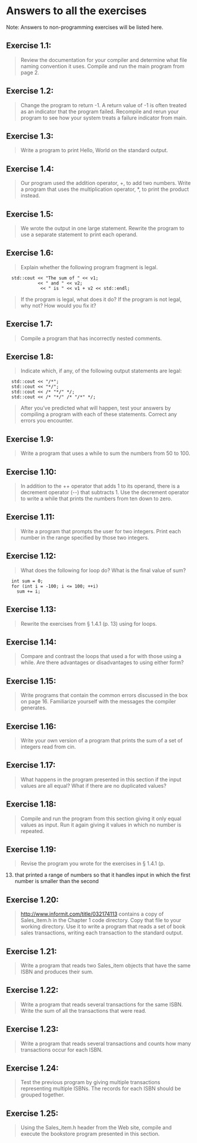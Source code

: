 # Answers to all the exercises
Note: Answers to non-programming exercises will be listed here.

## Exercise 1.1: 
> Review the documentation for your compiler and determine
  what file naming convention it uses. Compile and run the main program from  
  page 2.

## Exercise 1.2:
> Change the program to return -1. A return value of -1 is
  often treated as an indicator that the program failed. Recompile and rerun
  your program to see how your system treats a failure indicator from main.

## Exercise 1.3:
> Write a program to print Hello, World on the standard
  output.

## Exercise 1.4: 
> Our program used the addition operator, +, to add two
  numbers. Write a program that uses the multiplication operator, *, to print
  the product instead.

## Exercise 1.5:
> We wrote the output in one large statement. Rewrite the
  program to use a separate statement to print each operand.

## Exercise 1.6:
> Explain whether the following program fragment is legal.
```
  std::cout << "The sum of " << v1;
            << " and " << v2;
             << " is " << v1 + v2 << std::endl;
```
> If the program is legal, what does it do? If the program is not legal, why
not? How would you fix it?

## Exercise 1.7: 
> Compile a program that has incorrectly nested comments.

## Exercise 1.8: 
> Indicate which, if any, of the following output statements are
  legal:
```
  std::cout << "/*";
  std::cout << "*/";
  std::cout << /* "*/" */;
  std::cout << /* "*/" /* "/*" */;
```
> After you’ve predicted what will happen, test your answers by compiling a
  program with each of these statements. Correct any errors you encounter.

## Exercise 1.9: 
> Write a program that uses a while to sum the numbers from
  50 to 100.

## Exercise 1.10: 
> In addition to the ++ operator that adds 1 to its operand,
  there is a decrement operator (--) that subtracts 1. Use the decrement
  operator to write a while that prints the numbers from ten down to zero.

## Exercise 1.11: 
> Write a program that prompts the user for two integers.
  Print each number in the range specified by those two integers.

## Exercise 1.12: 
> What does the following for loop do? What is the final value
of sum?
```
  int sum = 0;
  for (int i = -100; i <= 100; ++i)
    sum += i;
```

## Exercise 1.13:
> Rewrite the exercises from § 1.4.1 (p. 13) using for loops.

## Exercise 1.14: 
> Compare and contrast the loops that used a for with those
  using a while. Are there advantages or disadvantages to using either form?

## Exercise 1.15:
> Write programs that contain the common errors discussed in
  the box on page 16. Familiarize yourself with the messages the compiler
  generates.

## Exercise 1.16:
> Write your own version of a program that prints the sum of
  a set of integers read from cin.

## Exercise 1.17: 
> What happens in the program presented in this section if the
  input values are all equal? What if there are no duplicated values?

## Exercise 1.18: 
> Compile and run the program from this section giving it only
  equal values as input. Run it again giving it values in which no number is
  repeated.

## Exercise 1.19: 
> Revise the program you wrote for the exercises in § 1.4.1 (p.
  13) that printed a range of numbers so that it handles input in which the first
  number is smaller than the second

## Exercise 1.20: 
> http://www.informit.com/title/032174113 contains a copy of
  Sales_item.h in the Chapter 1 code directory. Copy that file to your
  working directory. Use it to write a program that reads a set of book sales
  transactions, writing each transaction to the standard output.

## Exercise 1.21: 
> Write a program that reads two Sales_item objects that
  have the same ISBN and produces their sum.

## Exercise 1.22: 
> Write a program that reads several transactions for the same
  ISBN. Write the sum of all the transactions that were read.

## Exercise 1.23: 
> Write a program that reads several transactions and counts
  how many transactions occur for each ISBN.

## Exercise 1.24: 
> Test the previous program by giving multiple transactions
  representing multiple ISBNs. The records for each ISBN should be grouped
  together.

## Exercise 1.25:
> Using the Sales_item.h header from the Web site,
  compile and execute the bookstore program presented in this section.
